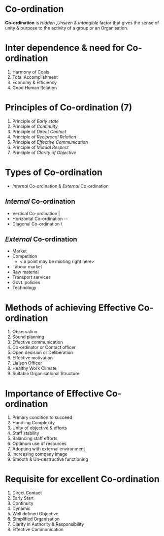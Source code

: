 # Co-ordination

**Co-ordination** is *Hidden ,Unseen & Intangible* factor that gives the sense of unity & purpose to the activity of a group or an Organisation.

# Inter dependence & need for Co-ordination

1. Harmony of Goals
1. Total Accomplishment
1. Economy & Efficiency
1. Good Human Relation

# Principles of Co-ordination (7)
1. Principle of *Early state*
1. Principle of *Continuity*
1. Principle of *Direct Contact*
1. Principle of *Reciprocal Relation*
1. Principle of *Effective Communication*
1. Principle of *Mutual Respect*
1. Principle of *Clarity of Objective*

# Types of Co-ordination
+ *Internal* Co-ordination & *External* Co-ordination

## *Internal* Co-ordination
+ Vertical     Co-ordination |
+ Horizontal   Co-ordination --
+ Diagonal     Co-ordination \

## *External* Co-ordination
+ Market 
+ Competition 
	+ < a point may be missing right here>
+ Labour market 
+ Raw material 
+ Transport services 
+ Govt. policies 
+ Technology 

# Methods of achieving Effective Co-ordination
1. Observation
1. Sound planning
1. Effective communication
1. Co-ordinator or Contact officer
1. Open decision or Deliberation
1. Effective motivation
1. Liaison Officer
1. Healthy Work Climate
1. Suitable Organisational Structure

# Importance of Effective Co-ordination
1. Primary condition to succeed
1. Handling Complexity
1. Unity of objective & efforts
1. Staff stability
1. Balancing staff efforts
1. Optimum use of resources
1. Adopting with external environment
1. Increasing company image
1. Smooth & Un-destructive functioning

# Requisite for excellent Co-ordination
1. Direct Contact
1. Early Start
1. Continuity
1. Dynamic
1. Well defined Objective
1. Simplified Organisation
1. Clarity in Authority & Responsibility
1. Effective Communication
